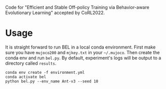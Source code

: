 
Code for "Efficient and Stable Off-policy Training via Behavior-aware Evolutionary Learning" accepted by CoRL2022.

# Usage
It is straight forward to run BEL in a local conda environment. First make sure you have `mujoco200` and `mjkey.txt` in your `~/.mujoco`. Then create the conda env and run `bel.py`. By default, experiment's logs will be output to a directory called `results`.

```
conda env create -f environment.yml
conda activate bel
python bel.py --env_name Ant-v3 --seed 10
```